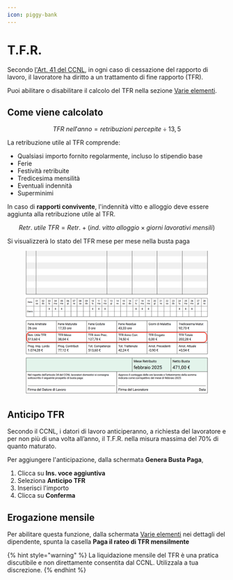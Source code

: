 ```yaml
---
icon: piggy-bank
---
```


# T.F.R.

Secondo [l'Art. 41 del CCNL](https://doemploy.app/it/ccnl?scroll=art41), in ogni caso di cessazione del rapporto di lavoro, il lavoratore ha diritto a un trattamento di fine rapporto (TFR).

Puoi abilitare o disabilitare il calcolo del TFR nella sezione [Varie elementi](dati-lavoratore/varie-elementi.md).

## Come viene calcolato <a href="#come-viene-calcolato" id="come-viene-calcolato"></a>

$$
TFR \ nell'anno = retribuzioni \ percepite \div 13,5
$$

La retribuzione utile al TFR comprende:

* Qualsiasi importo fornito regolarmente, incluso lo stipendio base
* Ferie
* Festività retribuite
* Tredicesima mensilità
* Eventuali indennità
* Superminimi

In caso di **rapporti convivente**, l'indennità vitto e alloggio deve essere aggiunta alla retribuzione utile al TFR.

$$
Retr. \ utile\  TFR= Retr. + (ind. \ vitto\ alloggio \times giorni \ lavorativi\ mensili)
$$

Si visualizzerà lo stato del TFR mese per mese nella busta paga

<figure><img src="../.gitbook/assets/Screenshot 2025-02-11 at 15.49.49.png" alt=""><figcaption></figcaption></figure>

## Anticipo TFR <a href="#anticipo-tfr" id="anticipo-tfr"></a>

Secondo il CCNL, i datori di lavoro anticiperanno, a richiesta del lavoratore e per non più di una volta all’anno, il T.F.R. nella misura massima del 70% di quanto maturato.

Per aggiungere l'anticipazione, dalla schermata **Genera Busta Paga**,

1. Clicca su **Ins. voce aggiuntiva**
2. Seleziona **Anticipo TFR**
3. Inserisci l'importo
4. Clicca su **Conferma**

## Erogazione mensile <a href="#erogazione-mensile" id="erogazione-mensile"></a>

Per abilitare questa funzione, dalla schermata [Varie elementi](dati-lavoratore/varie-elementi.md) nei dettagli del dipendente, spunta la casella **Paga il rateo di TFR mensilmente**

{% hint style="warning" %}
La liquidazione mensile del TFR è una pratica discutibile e non direttamente consentita dal CCNL. Utilizzala a tua discrezione.
{% endhint %}



